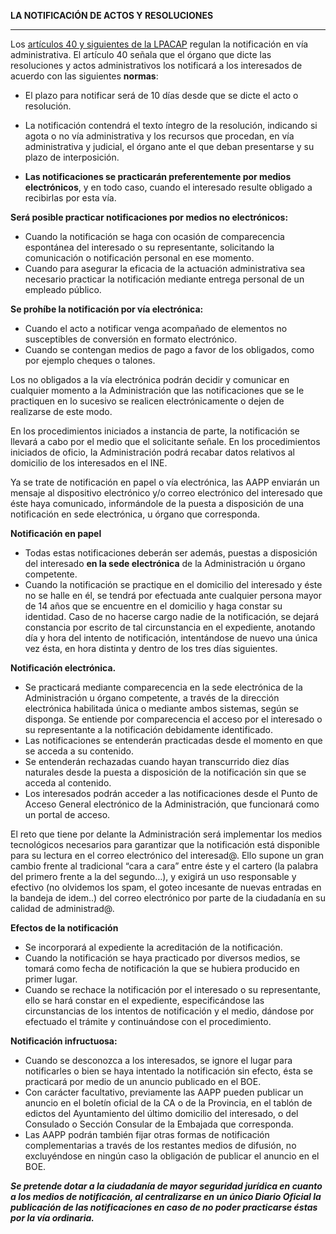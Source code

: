 **LA NOTIFICACIÓN DE ACTOS Y RESOLUCIONES**

---

Los [artículos 40 y siguientes de la LPACAP](https://www.boe.es/buscar/act.php?id=BOE-A-2015-10565&tn=1&p=20151002#a40) regulan la notificación en vía administrativa. El artículo 40 señala que el órgano que dicte las resoluciones y actos administrativos los notificará a los interesados de acuerdo con las siguientes **normas**:



* El plazo para notificar será de 10 días desde que se dicte el acto o resolución.



* La notificación contendrá el texto íntegro de la resolución, indicando si agota o no vía administrativa y los recursos que procedan, en vía administrativa y judicial, el órgano ante el que deban presentarse y su plazo de interposición. 



* **Las notificaciones se practicarán preferentemente por medios electrónicos**, y en todo caso, cuando el interesado resulte obligado a recibirlas por esta vía.



**Será posible practicar notificaciones por medios no electrónicos:**

* Cuando la notificación se haga con ocasión de comparecencia espontánea del interesado o su representante, solicitando la comunicación o notificación personal en ese momento.
* Cuando para asegurar la eficacia de la actuación administrativa sea necesario practicar la notificación mediante entrega personal de un empleado público.

**Se prohíbe la notificación por vía electrónica:**

* Cuando el acto a notificar venga acompañado de elementos no susceptibles de conversión en formato electrónico.
* Cuando se contengan medios de pago a favor de los obligados, como por ejemplo cheques o talones.



Los no obligados a la vía electrónica podrán decidir y comunicar en cualquier momento a la Administración que las notificaciones que se le practiquen en lo sucesivo se realicen electrónicamente o dejen de realizarse de este modo.



En los procedimientos iniciados a instancia de parte, la notificación se llevará a cabo por el medio que el solicitante señale. En los procedimientos iniciados de oficio, la Administración podrá recabar datos relativos al domicilio de los interesados en el INE.



Ya se trate de notificación en papel o vía electrónica, las AAPP enviarán un mensaje al dispositivo electrónico y/o correo electrónico del interesado que éste haya comunicado, informándole de la puesta a disposición de una notificación en sede electrónica, u órgano que corresponda.



**Notificación en papel**

* Todas estas notificaciones deberán ser además, puestas a disposición del interesado **en la sede electrónica** de la Administración u órgano competente.
* Cuando la notificación se practique en el domicilio del interesado y éste no se halle en él, se tendrá por efectuada ante cualquier persona mayor de 14 años que se encuentre en el domicilio y haga constar su identidad. Caso de no hacerse cargo nadie de la notificación, se dejará constancia por escrito de tal circunstancia en el expediente, anotando día y hora del intento de notificación, intentándose de nuevo una única vez ésta, en hora distinta y dentro de los tres días siguientes.



**Notificación electrónica.**

* Se practicará mediante comparecencia en la sede electrónica de la Administración u órgano competente, a través de la dirección electrónica habilitada única o mediante ambos sistemas, según se disponga. Se entiende por comparecencia el acceso por el interesado o su representante a la notificación debidamente identificado.
* Las notificaciones se entenderán practicadas desde el momento en que se acceda a su contenido.
* Se entenderán rechazadas cuando hayan transcurrido diez días naturales desde la puesta a disposición de la notificación sin que se acceda al contenido.
* Los interesados podrán acceder a las notificaciones desde el Punto de Acceso General electrónico de la Administración, que funcionará como un portal de acceso.



El reto que tiene por delante la Administración será implementar los medios tecnológicos necesarios para garantizar que la notificación está disponible para su lectura en el correo electrónico del interesad@. Ello supone un gran cambio frente al tradicional “cara a cara” entre éste y el cartero \(la palabra del primero frente a la del segundo…\), y exigirá un uso responsable y efectivo \(no olvidemos los spam, el goteo incesante de nuevas entradas en la bandeja de idem..\) del correo electrónico por parte de la ciudadanía en su calidad de administrad@.



**Efectos de la notificación**

* Se incorporará al expediente la acreditación de la notificación.
* Cuando la notificación se haya practicado por diversos medios, se tomará como fecha de notificación la que se hubiera producido en primer lugar.
* Cuando se rechace la notificación por el interesado o su representante, ello se hará constar en el expediente, especificándose las circunstancias de los intentos de notificación y el medio, dándose por efectuado el trámite y continuándose con el procedimiento.



**Notificación infructuosa:**

* Cuando se desconozca a los interesados, se ignore el lugar para notificarles o bien se haya intentado la notificación sin efecto, ésta se practicará por medio de un anuncio publicado en el BOE.
* Con carácter facultativo, previamente las AAPP pueden publicar un anuncio en el boletín oficial de la CA o de la Provincia, en el tablón de edictos del Ayuntamiento del último domicilio del interesado, o del Consulado o Sección Consular de la Embajada que corresponda.
* Las AAPP podrán también fijar otras formas de notificación complementarias a través de los restantes medios de difusión, no excluyéndose en ningún caso la obligación de publicar el anuncio en el BOE.



_**Se pretende dotar a la ciudadanía de mayor seguridad jurídica en cuanto a los medios de notificación, al centralizarse en un único Diario Oficial la publicación de las notificaciones en caso de no poder practicarse éstas por la vía ordinaria.**_



